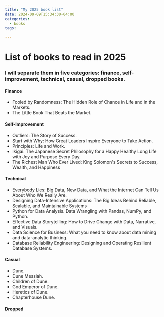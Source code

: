 ```yaml
---
title: "My 2025 book list"
date: 2024-09-09T15:34:30-04:00
categories: 
  - books
tags:

---
```


# List of books to read in 2025

### I will separate them in five categories: finance, self-improvement, technical, casual, dropped books.

#### Finance

- Fooled by Randomness: The Hidden Role of Chance in Life and in the Markets.
- The Little Book That Beats the Market. 

#### Self-Improvement

- Outliers: The Story of Success.
- Start with Why: How Great Leaders Inspire Everyone to Take Action.
- Principles: Life and Work.
- Ikigai: The Japanese Secret Philosophy for a Happy Healthy Long Life with Joy and Purpose Every Day.
- The Richest Man Who Ever Lived: King Solomon's Secrets to Success, Wealth, and Happiness

#### Technical

- Everybody Lies: Big Data, New Data, and What the Internet Can Tell Us About Who We Really Are.
- Designing Data-Intensive Applications: The Big Ideas Behind Reliable, Scalable, and Maintainable Systems
- Python for Data Analysis. Data Wrangling with Pandas, NumPy, and Python.
- Effective Data Storytelling: How to Drive Change with Data, Narrative, and Visuals.
- Data Science for Business: What you need to know about data mining and data-analytic thinking.
- Database Reliability Engineering: Designing and Operating Resilient Database Systems.

#### Casual

- Dune.
- Dune Messiah.
- Children of Dune.
- God Emperor of Dune.
- Heretics of Dune.
- Chapterhouse Dune.

#### Dropped
